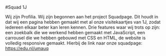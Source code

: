 #Squad 1J

Wij zijn Profilia. Wij zijn begonnen aan het project Squadpage. Dit houdt in dat wij een pagina hebben gemaakt met al onze visitekaartjes van 1J, zodat iedereen elkaar beter kan leren kennen.
Drie features waar wij trots op zijn:
een zoekbalk die we werkend hebben gemaakt met JavaScript,
een carrousel die we hebben gebouwd met CSS en HTML,
de website is volledig responsive gemaakt.
Hierbij de link naar onze squadpage: https://edu.nl/umauq
